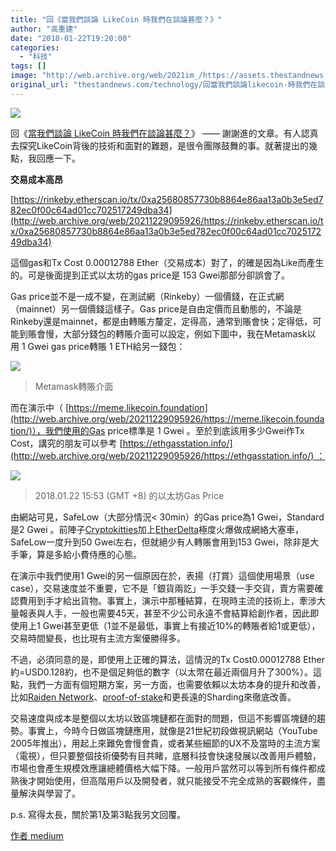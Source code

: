 ```yaml
---
title: "回《當我們談論 LikeCoin 時我們在談論甚麼？》"
author: "高重建"
date: "2018-01-22T19:20:00"
categories:
  - "科技"
tags: []
image: "http://web.archive.org/web/2021im_/https://assets.thestandnews.com/media/photos/hands-119_Otcgo.png"
original_url: "thestandnews.com/technology/回當我們談論likecoin-時我們在談論甚麼"
---
```

![](http://web.archive.org/web/2021im_/https://assets.thestandnews.com/media/photos/hands-119_Otcgo.png)

回《[當我們談論 LikeCoin 時我們在談論甚麼？](http://web.archive.org/web/20211229095926/https://medium.com/@chunlaw/%E7%95%B6%E6%88%91%E5%80%91%E8%AB%87%E8%AB%96-likecoin-%E6%99%82%E6%88%91%E5%80%91%E5%9C%A8%E8%AB%87%E8%AB%96%E7%94%9A%E9%BA%BC-b205990c200b)》 —— 謝謝進的文章。有人認真去探究LikeCoin背後的技術和面對的難題，是很令團隊鼓舞的事。就著提出的幾點，我回應一下。

**交易成本高昂**

[https://rinkeby.etherscan.io/tx/0xa25680857730b8864e86aa13a0b3e5ed782ec0f00c64ad01cc702517249dba34](http://web.archive.org/web/20211229095926/https://rinkeby.etherscan.io/tx/0xa25680857730b8864e86aa13a0b3e5ed782ec0f00c64ad01cc702517249dba34)

這個gas和Tx Cost 0.00012788 Ether（交易成本）對了，的確是因為Like而產生的。可是後面提到正式以太坊的gas price是 153 Gwei那部分卻誤會了。

Gas price並不是一成不變，在測試網（Rinkeby）一個價錢，在正式網（mainnet）另一個價錢這樣子。Gas price是自由定價而且動態的，不論是Rinkeby還是mainnet，都是由轉賬方釐定，定得高，通常到賬會快；定得低，可能到賬會慢，大部分錢包的轉賬介面可以設定，例如下圖中，我在Metamask以用 1 Gwei gas price轉賬 1 ETH給另一錢包：

![](http://web.archive.org/web/2021im_/https://assets.thestandnews.com/media/photos/aa_3sDhL.png)
> Metamask轉賬介面

而在演示中（ [https://meme.likecoin.foundation](http://web.archive.org/web/20211229095926/https://meme.likecoin.foundation/)），我們使用的Gas price標準是 1 Gwei 。至於到底該用多少Gwei作Tx Cost，講究的朋友可以參考 [https://ethgasstation.info/](http://web.archive.org/web/20211229095926/https://ethgasstation.info/) ：

![](http://web.archive.org/web/2021im_/https://assets.thestandnews.com/media/photos/bb_uGcG3.png)
> 2018.01.22 15:53 (GMT +8) 的以太坊Gas Price

由網站可見，SafeLow（大部分情況< 30min）的Gas price為1 Gwei，Standard 是2 Gwei 。前陣子[Cryptokitties](http://web.archive.org/web/20211229095926/https://www.cryptokitties.co/)加上[EtherDelta](http://web.archive.org/web/20211229095926/https://etherdelta.com/)極度火爆做成網絡大塞車，SafeLow一度升到50 Gwei左右，但就絕少有人轉賬會用到153 Gwei，除非是大手筆，算是多給小費侍應的心態。

在演示中我們使用1 Gwei的另一個原因在於，表揚（打賞）這個使用場景（use case），交易速度並不重要，它不是「銀貨兩訖」一手交錢一手交貨，賣方需要確認費用到手才給出貨物。事實上，演示中那種結算，在現時主流的技術上，牽涉大量報表與人手，一般也需要45天，甚至不少公司永遠不會結算給創作者，因此即使用上1 Gwei甚至更低（1並不是最低，事實上有接近10%的轉賬者給1或更低），交易時間變長，也比現有主流方案優勝得多。

不過，必須同意的是，即使用上正確的算法，這情況的Tx Cost0.00012788 Ether約=USD0.128約，也不是個足夠低的數字（以太幣在最近兩個月升了300%）。這點，我們一方面有個短期方案，另一方面，也需要依賴以太坊本身的提升和改善，比如[Raiden Network](http://web.archive.org/web/20211229095926/https://raiden.network/)、[proof-of-stake](http://web.archive.org/web/20211229095926/https://github.com/ethereum/wiki/wiki/Proof-of-Stake-FAQ)和更長遠的Sharding來徹底改善。

交易速度與成本是整個以太坊以致區塊鏈都在面對的問題，但這不影響區塊鏈的趨勢。事實上，今時今日做區塊鏈應用，就像是21世紀初段做視訊網站（YouTube 2005年推出），用起上來難免會慢會貴，或者某些細節的UX不及當時的主流方案（電視），但只要整個技術優勢有目共睹，底層科技會快速發展以改善用戶體驗，市場也會產生規模效應讓總體價格大幅下降。一般用戶當然可以等到所有條件都成熟後才開始使用，但高階用戶以及開發者，就只能接受不完全成熟的客觀條件，盡量解決與學習了。

p.s. 寫得太長，關於第1及第3點我另文回覆。

[作者 medium](http://web.archive.org/web/20211229095926/https://medium.com/likecoin/%E5%9B%9E-%E7%95%B6%E6%88%91%E5%80%91%E8%AB%87%E8%AB%96-likecoin-%E6%99%82%E6%88%91%E5%80%91%E5%9C%A8%E8%AB%87%E8%AB%96%E7%94%9A%E9%BA%BC-2d546decc71e)